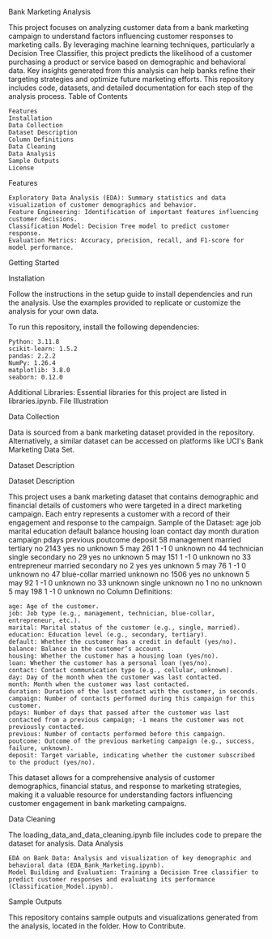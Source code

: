 Bank Marketing Analysis

This project focuses on analyzing customer data from a bank marketing campaign to understand factors influencing customer responses to marketing calls. By leveraging machine learning techniques, particularly a Decision Tree Classifier, this project predicts the likelihood of a customer purchasing a product or service based on demographic and behavioral data. Key insights generated from this analysis can help banks refine their targeting strategies and optimize future marketing efforts. This repository includes code, datasets, and detailed documentation for each step of the analysis process.
Table of Contents

    Features
    Installation
    Data Collection
    Dataset Description
    Column Definitions
    Data Cleaning
    Data Analysis
    Sample Outputs
    License

Features

    Exploratory Data Analysis (EDA): Summary statistics and data visualization of customer demographics and behavior.
    Feature Engineering: Identification of important features influencing customer decisions.
    Classification Model: Decision Tree model to predict customer response.
    Evaluation Metrics: Accuracy, precision, recall, and F1-score for model performance.

Getting Started

Installation

Follow the instructions in the setup guide to install dependencies and run the analysis. Use the examples provided to replicate or customize the analysis for your own data.

To run this repository, install the following dependencies:

    Python: 3.11.8
    scikit-learn: 1.5.2
    pandas: 2.2.2
    NumPy: 1.26.4
    matplotlib: 3.8.0
    seaborn: 0.12.0

Additional Libraries: Essential libraries for this project are listed in libraries.ipynb.
File Illustration

Data Collection

Data is sourced from a bank marketing dataset provided in the repository. Alternatively, a similar dataset can be accessed on platforms like UCI's Bank Marketing Data Set.

Dataset Description

Dataset Description

This project uses a bank marketing dataset that contains demographic and financial details of customers who were targeted in a direct marketing campaign. Each entry represents a customer with a record of their engagement and response to the campaign.
Sample of the Dataset:
age	job	marital	education	default	balance	housing	loan	contact	day	month	duration	campaign	pdays	previous	poutcome	deposit
58	management	married	tertiary	no	2143	yes	no	unknown	5	may	261	1	-1	0	unknown	no
44	technician	single	secondary	no	29	yes	no	unknown	5	may	151	1	-1	0	unknown	no
33	entrepreneur	married	secondary	no	2	yes	yes	unknown	5	may	76	1	-1	0	unknown	no
47	blue-collar	married	unknown	no	1506	yes	no	unknown	5	may	92	1	-1	0	unknown	no
33	unknown	single	unknown	no	1	no	no	unknown	5	may	198	1	-1	0	unknown	no
Column Definitions:

    age: Age of the customer.
    job: Job type (e.g., management, technician, blue-collar, entrepreneur, etc.).
    marital: Marital status of the customer (e.g., single, married).
    education: Education level (e.g., secondary, tertiary).
    default: Whether the customer has a credit in default (yes/no).
    balance: Balance in the customer’s account.
    housing: Whether the customer has a housing loan (yes/no).
    loan: Whether the customer has a personal loan (yes/no).
    contact: Contact communication type (e.g., cellular, unknown).
    day: Day of the month when the customer was last contacted.
    month: Month when the customer was last contacted.
    duration: Duration of the last contact with the customer, in seconds.
    campaign: Number of contacts performed during this campaign for this customer.
    pdays: Number of days that passed after the customer was last contacted from a previous campaign; -1 means the customer was not previously contacted.
    previous: Number of contacts performed before this campaign.
    poutcome: Outcome of the previous marketing campaign (e.g., success, failure, unknown).
    deposit: Target variable, indicating whether the customer subscribed to the product (yes/no).

This dataset allows for a comprehensive analysis of customer demographics, financial status, and response to marketing strategies, making it a valuable resource for understanding factors influencing customer engagement in bank marketing campaigns.

Data Cleaning

The loading_data_and_data_cleaning.ipynb file includes code to prepare the dataset for analysis.
Data Analysis

    EDA on Bank Data: Analysis and visualization of key demographic and behavioral data (EDA_Bank_Marketing.ipynb).
    Model Building and Evaluation: Training a Decision Tree classifier to predict customer responses and evaluating its performance (Classification_Model.ipynb).

Sample Outputs

This repository contains sample outputs and visualizations generated from the analysis, located in the  folder.
How to Contribute. 
